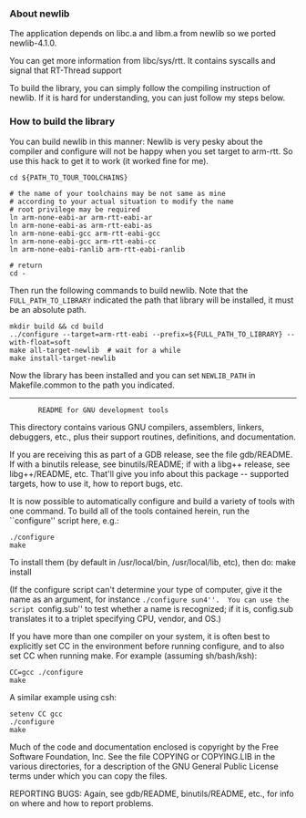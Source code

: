 ### About newlib

The application depends on libc.a and libm.a from newlib so we ported newlib-4.1.0.

You can get more information from libc/sys/rtt. It contains syscalls and signal that RT-Thread support

To build the library, you can simply follow the compiling instruction of newlib. If it is hard for understanding, you can just follow my steps below.

### How to build the library

You can build newlib in this manner: Newlib is very pesky about the compiler and configure will not be happy when you set target to arm-rtt. So use this hack to get it to work (it worked fine for me).

```
cd ${PATH_TO_TOUR_TOOLCHAINS}

# the name of your toolchains may be not same as mine
# according to your actual situation to modify the name
# root privilege may be required
ln arm-none-eabi-ar arm-rtt-eabi-ar
ln arm-none-eabi-as arm-rtt-eabi-as
ln arm-none-eabi-gcc arm-rtt-eabi-gcc
ln arm-none-eabi-gcc arm-rtt-eabi-cc
ln arm-none-eabi-ranlib arm-rtt-eabi-ranlib

# return
cd -
```

Then run the following commands to build newlib. Note that the `FULL_PATH_TO_LIBRARY` indicated the path that library will be installed, it must be an absolute path.

```
mkdir build && cd build
../configure --target=arm-rtt-eabi --prefix=${FULL_PATH_TO_LIBRARY} --with-float=soft
make all-target-newlib  # wait for a while
make install-target-newlib
```

Now the library has been installed and you can set `NEWLIB_PATH` in Makefile.common to the path you indicated.

----

		   README for GNU development tools

This directory contains various GNU compilers, assemblers, linkers, 
debuggers, etc., plus their support routines, definitions, and documentation.

If you are receiving this as part of a GDB release, see the file gdb/README.
If with a binutils release, see binutils/README;  if with a libg++ release,
see libg++/README, etc.  That'll give you info about this
package -- supported targets, how to use it, how to report bugs, etc.

It is now possible to automatically configure and build a variety of
tools with one command.  To build all of the tools contained herein,
run the ``configure'' script here, e.g.:

	./configure 
	make

To install them (by default in /usr/local/bin, /usr/local/lib, etc),
then do:
	make install

(If the configure script can't determine your type of computer, give it
the name as an argument, for instance ``./configure sun4''.  You can
use the script ``config.sub'' to test whether a name is recognized; if
it is, config.sub translates it to a triplet specifying CPU, vendor,
and OS.)

If you have more than one compiler on your system, it is often best to
explicitly set CC in the environment before running configure, and to
also set CC when running make.  For example (assuming sh/bash/ksh):

	CC=gcc ./configure
	make

A similar example using csh:

	setenv CC gcc
	./configure
	make

Much of the code and documentation enclosed is copyright by
the Free Software Foundation, Inc.  See the file COPYING or
COPYING.LIB in the various directories, for a description of the
GNU General Public License terms under which you can copy the files.

REPORTING BUGS: Again, see gdb/README, binutils/README, etc., for info
on where and how to report problems.

